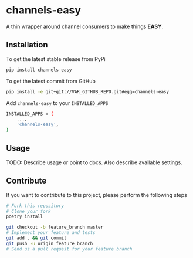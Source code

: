 channels-easy
============

A thin wrapper around channel consumers to make things **EASY**.

Installation
------------

To get the latest stable release from PyPi

```bash
pip install channels-easy
```
To get the latest commit from GitHub

```bash
pip install -e git+git://VAR_GITHUB_REPO.git#egg=channels-easy
```
<!-- TODO: Describe further installation steps (edit / remove the examples below): -->

Add ``channels-easy`` to your ``INSTALLED_APPS``

```bash
INSTALLED_APPS = (
    ...,
    'channels-easy',
)
```
<!-- Add the ``channels-easy`` URLs to your ``urls.py``

```bash
urlpatterns = [
    url(r'^VAR_URL_HOOK/', include('channels-easy.urls')),
]
``` -->

Usage
-----

TODO: Describe usage or point to docs. Also describe available settings.


Contribute
----------

If you want to contribute to this project, please perform the following steps

````bash
# Fork this repository
# Clone your fork
poetry install

git checkout -b feature_branch master
# Implement your feature and tests
git add . && git commit
git push -u origin feature_branch
# Send us a pull request for your feature branch
````
<!-- In order to run the tests, simply execute ``tox``. This will install two new
environments (for Django 1.8 and Django 1.9) and run the tests against both
environments. -->
